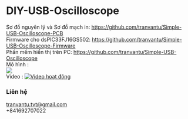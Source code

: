 # DIY-USB-Oscilloscope
Sơ đồ nguyên lý và Sơ đồ mạch in: 
https://github.com/tranvantu/Simple-USB-Oscilloscope-PCB <br>
Firmware cho dsPIC33FJ16GS502:
https://github.com/tranvantu/Simple-USB-Oscilloscope-Firmware <br>
Phần mềm hiển thị trên PC:
https://github.com/tranvantu/Simple-USB-Oscilloscope <br>
Mô hình : <br>
<img src="https://raw.githubusercontent.com/tranvantu/Simple-USB-Oscilloscope-PCB/master/mohinh.jpg"> <br>
Video :
[![Video hoạt động](https://img.youtube.com/vi/J3fFm_CznlM/0.jpg)](http://www.youtube.com/watch?v=J3fFm_CznlM)
### Liên hệ
tranvantu.tvt@gmail.com
<br>
+841692707022
